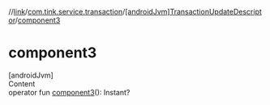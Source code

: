 //[link](../../index.md)/[com.tink.service.transaction](../index.md)/[[androidJvm]TransactionUpdateDescriptor](index.md)/[component3](component3.md)



# component3  
[androidJvm]  
Content  
operator fun [component3](component3.md)(): Instant?  



